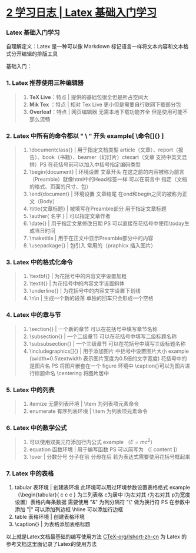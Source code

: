 # [2 学习日志 | Latex 基础入门学习](https://github.com/RpidBing/gitblog/issues/3)

### Latex 基础入门学习

自理解定义：Latex 是一种可以像 Markdown 标记语言一样将文本内容和文本格式分开编辑的排版工具 

基础入门：

### 1. Latex 推荐使用三种编辑器

> 1. **TeX Live**：特点 | 提供的基础包很全但是所占空间大 
> 2. **Mik Tex** ：特点 | 相对 Tex Live 更小但是需要自行联网下载部分包
> 3. **Overleaf**：特点 | 网页编辑器 无需本地下载功能齐全 但是使用可能不那么流畅
 
### 2. Latex 中所有的命令都以 " \ " 开头 example[ \命令[]{} ]

> 1. \documentclass{} | 用于指定文档类型 article（文章）、report（报告）、book（书籍）、beamer（幻灯片）ctexart（文章 支持中英文混排）PS 在花括号前可以加入中括号指定编码类型
> 2. \begin{document} | 环境设置 文章开头 在这之前的内容被称为前言（Preamble）就像html中的Head标签一样 可以在前言中 指定（文档的格式、页面的尺寸、包）
> 3. \end{document} | 环境设置 文章结尾 在end和begin之间的被称为正文（Body）
> 4. \title{文章标题} | 被填写在Preamble部分 用于指定文章标题
> 5. \auther{ 名字 } | 可以指定文章作者
> 6. \date{} | 用于指定文章修改日期 PS 可以直接在花括号中使用\today生成当日时间
> 7. \maketitle | 用于在正文中显示Preamble部分中的内容
> 8. \usepackage{} | 包引入 常用的（praphicx 插入图片）

### 3. Latex 中的格式化命令

> 1. \textbf{} | 为花括号中的内容文字设置加粗
> 2. \textit{}  | 为花括号中的内容文字设置斜体
> 3. \underline{} | 为花括号中的内容文字设置下划线
> 4. \n\n | 生成一个新的段落 单独的回车只会形成一个空格

### 4. Latex 中的章与节

> 1. \section{} | 一个新的章节 可以在花括号中填写章节名称
> 2. \subsection{} | 一个二级章节 可以在花括号中填写二级标题名称
> 3. \subsubsection{} | 一个三级章节 可以在花括号中填写三级标题名称
> 4. \includegraphics[]{} | 用于添加图片 中括号中设置图片大小 example (\width=0.5\textwidth 表示图片宽度为0.5倍的文字宽度) 花括号中的是图片名 PS 将图片嵌套在一个 figure 环境中 \caption{}可以为图片进行标题命名 \centering 将图片居中

### 5. Latex 中的列表

> 1. itemize 无需列表环境 | \item 为列表项元素命令
> 2. enumerate 有序列表环境 | \item 为列表项元素命令

### 6. Latex 中的数学公式

> 1. 可以使用双美元符添加行内公式 example （$E=mc^2$）
> 2. equation 函数环境 | 用于编写函数 PS 可以简写为 （\[ content \]）
> 3. \over | 分数分号 分子在前 分母在后 若为表达式需要使用花括号框起来

### 7. Latex 中的表格

1. tabular 表环境 | 创建表环境 此环境可以用过环境参数设置表格格式 example （\begin{tabular}{ c c c } 为三列表格 c为居中 l为左对其 r为右对其 p为宽度设置）表格内每条数据 需要使用 "&" 为列分隔符 "\\" 做为换行符 PS 在参数中 添加 "|" 可以添加列边框 \hline 可以添加行边框
2. table 表格环境 | 创建表格环境
3. \caption{} | 为表格添加表格标题

以上就是Latex文档最基础的编写使用方法
[CTeX-org/Ishort-zh-cn](https://github.com/CTeX-org/lshort-zh-cn) 为 Latex 的参考文档这里面记录了Latex的使用方法